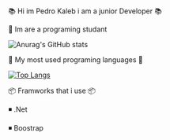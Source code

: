   📚 Hi im Pedro Kaleb i am a junior Developer 📚
  
 📜 Im are a programing studant  
 

![Anurag's GitHub stats](https://github-readme-stats.vercel.app/api?username=LyeZinho&theme=chartreuse-dark&show_icons=true)



📖 My most used programing languages 📖
 
 
[![Top Langs](https://github-readme-stats.vercel.app/api/top-langs/?username=LyeZinho&theme=chartreuse-dark)](https://github.com/anuraghazra/github-readme-stats)


📦 Framworks that i use 📦

◾ .Net

◾ Boostrap
